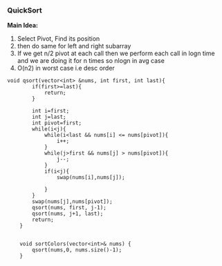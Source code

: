### QuickSort
**Main Idea:**
1. Select Pivot, Find its position 
2. then do same for left and right subarray
3. If we get n/2 pivot at each call then we perform each call in logn time and we are doing it for n times so nlogn in avg case
4. O(n2) in worst case i.e desc order

```
void qsort(vector<int> &nums, int first, int last){
        if(first>=last){
            return;
        }
        
        int i=first;
        int j=last;
        int pivot=first;
        while(i<j){
            while(i<last && nums[i] <= nums[pivot]){
                i++;
            }
            while(j>first && nums[j] > nums[pivot]){
                j--;
            }
            if(i<j){
                swap(nums[i],nums[j]);
               
            }
        }
        swap(nums[j],nums[pivot]);
        qsort(nums, first, j-1);
        qsort(nums, j+1, last);
        return;
    }
   
    
    void sortColors(vector<int>& nums) {
        qsort(nums,0, nums.size()-1);
    }
```
